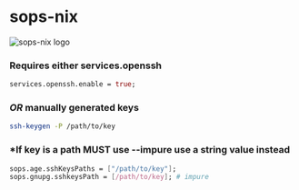 # sops-nix
![sops-nix logo](https://github.com/Mic92/sops-nix/releases/download/assests/logo.gif "Logo of sops-nix")
### Requires either services.openssh
```nix
services.openssh.enable = true;
```
### *OR* manually generated keys
```sh
ssh-keygen -P /path/to/key
```
### *If key is a path **MUST** use **--impure** use a string value instead
```nix
sops.age.sshKeysPaths = ["/path/to/key"];
sops.gnupg.sshkeysPath = [/path/to/key]; # impure
```
